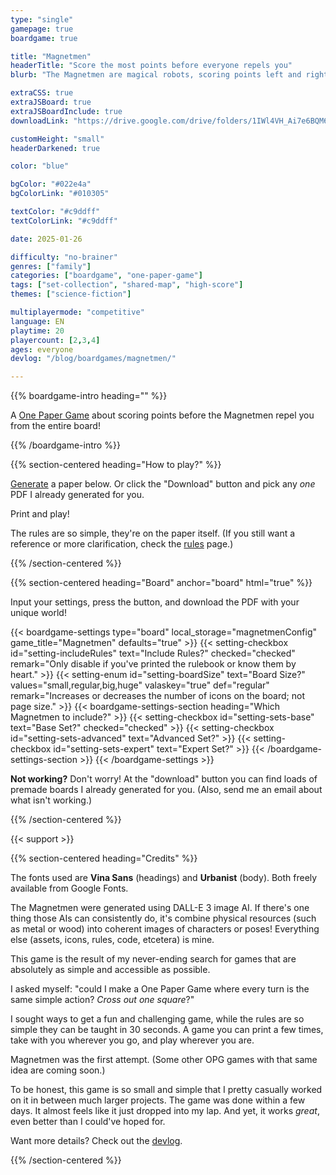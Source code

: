 ```yaml
---
type: "single"
gamepage: true
boardgame: true

title: "Magnetmen"
headerTitle: "Score the most points before everyone repels you"
blurb: "The Magnetmen are magical robots, scoring points left and right. The only issue? The more you use them, the more spaces from which you're repelled."

extraCSS: true
extraJSBoard: true
extraJSBoardInclude: true
downloadLink: "https://drive.google.com/drive/folders/1IWl4VH_Ai7e6BQM6PE4dY3YUfkDn2zQj" # already updated!

customHeight: "small"
headerDarkened: true

color: "blue"

bgColor: "#022e4a"
bgColorLink: "#010305"

textColor: "#c9ddff"
textColorLink: "#c9ddff"

date: 2025-01-26

difficulty: "no-brainer"
genres: ["family"]
categories: ["boardgame", "one-paper-game"]
tags: ["set-collection", "shared-map", "high-score"]
themes: ["science-fiction"]

multiplayermode: "competitive"
language: EN
playtime: 20
playercount: [2,3,4]
ages: everyone
devlog: "/blog/boardgames/magnetmen/"

---
```


{{% boardgame-intro heading="" %}}

A [One Paper Game](/boardgames#one_paper_games) about scoring points before the Magnetmen repel you from the entire board!

{{% /boardgame-intro %}}

{{% section-centered heading="How to play?" %}}

[Generate](#board) a paper below. Or click the "Download" button and pick any _one_ PDF I already generated for you.

Print and play! 

The rules are so simple, they're on the paper itself. (If you still want a reference or more clarification, check the [rules](rules) page.)

{{% /section-centered %}}

{{% section-centered heading="Board" anchor="board" html="true" %}}

<p>Input your settings, press the button, and download the PDF with your unique world!</p>

{{< boardgame-settings type="board" local_storage="magnetmenConfig" game_title="Magnetmen" defaults="true" >}}
  {{< setting-checkbox id="setting-includeRules" text="Include Rules?" checked="checked" remark="Only disable if you've printed the rulebook or know them by heart." >}}
  {{< setting-enum id="setting-boardSize" text="Board Size?" values="small,regular,big,huge" valaskey="true" def="regular" remark="Increases or decreases the number of icons on the board; not page size." >}}
  {{< boardgame-settings-section heading="Which Magnetmen to include?" >}}
      {{< setting-checkbox id="setting-sets-base" text="Base Set?" checked="checked" >}}
    {{< setting-checkbox id="setting-sets-advanced" text="Advanced Set?" >}}
    {{< setting-checkbox id="setting-sets-expert" text="Expert Set?" >}}
  {{< /boardgame-settings-section >}}
{{< /boardgame-settings >}}

<p class="settings-remark"><strong>Not working?</strong> Don't worry! At the "download" button you can find loads of premade boards I already generated for you. (Also, send me an email about what isn't working.)</p>

{{% /section-centered %}}

{{< support >}}

{{% section-centered heading="Credits" %}}

The fonts used are **Vina Sans** (headings) and **Urbanist** (body). Both freely available from Google Fonts. 

The Magnetmen were generated using DALL-E 3 image AI. If there's one thing those AIs can consistently do, it's combine physical resources (such as metal or wood) into coherent images of characters or poses! Everything else (assets, icons, rules, code, etcetera) is mine.

This game is the result of my never-ending search for games that are absolutely as simple and accessible as possible. 

I asked myself: "could I make a One Paper Game where every turn is the same simple action? _Cross out one square_?"

I sought ways to get a fun and challenging game, while the rules are so simple they can be taught in 30 seconds. A game you can print a few times, take with you wherever you go, and play wherever you are.

Magnetmen was the first attempt. (Some other OPG games with that same idea are coming soon.)

To be honest, this game is so small and simple that I pretty casually worked on it in between much larger projects. The game was done within a few days. It almost feels like it just dropped into my lap. And yet, it works _great_, even better than I could've hoped for.

Want more details? Check out the [devlog](/blog/boardgames/magnetmen).

{{% /section-centered %}}